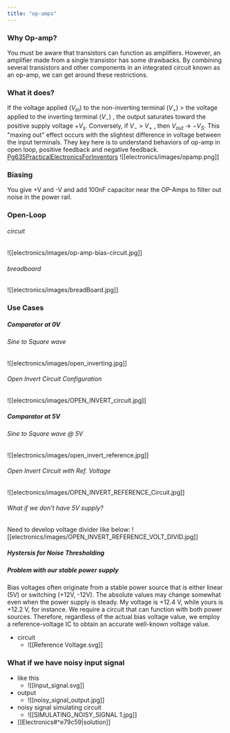 ```yaml
---
title: "op-amps"
---
```


### Why Op-amp?
You must be aware that transistors can function as amplifiers. However, an amplifier made from a single transistor has some drawbacks. By combining several transistors and other components in an integrated circuit known as an op-amp, we can get around these restrictions.

### What it  does?
If the voltage applied ($V_{in}$) to the non-inverting terminal ($V_+$) > the voltage applied to the inverting terminal ($V_-$) , the output saturates toward the positive supply voltage $+V_s$. Conversely,  if $V_-$ >  $V_+$ , then $V_{out}$ -> $-V_S$.  This "maxing out" effect occurs with the slightest difference in voltage between the input terminals. They key here is to understand behaviors of op-amp in open loop, positive feedback and negative feedback.
[Pg635PracticalElectronicsForInventors](zotero://open-pdf/library/items/WMPQQ98V?page=664)
![[electronics/images/opamp.png]]


###   Biasing  
You give +V and -V and  add 100nF capacitor near the OP-Amps to filter out noise in the power rail. 

### Open-Loop
###### circuit
![[electronics/images/op-amp-bias-circuit.jpg]]

###### breadboard
![[electronics/images/breadBoard.jpg]]


### Use Cases
##### Comparator at 0V
######  Sine to Square wave
![[electronics/images/open_inverting.jpg]]
######  Open Invert Circuit Configuration
![[electronics/images/OPEN_INVERT_circuit.jpg]]

##### Comparator at 5V
######  Sine to Square wave @ 5V
![[electronics/images/open_invert_reference.jpg]]
######  Open Invert Circuit with Ref. Voltage
![[electronics/images/OPEN_INVERT_REFERENCE_Circuit.jpg]]

###### What if we don't have 5V supply?
 Need to develop voltage divider like below:
![[electronics/images/OPEN_INVERT_REFERENCE_VOLT_DIVID.jpg]]

##### Hystersis for Noise Thresholding
##### Problem with our stable power supply 
Bias voltages often originate from a stable power source that is either linear (5V) or switching (+12V, -12V). The absolute values may change somewhat even when the power supply is steady. My voltage is +12.4 V, while yours is +12.2 V, for instance. We require a circuit that can function with both power sources. Therefore, regardless of the actual bias voltage value, we employ a reference-voltage IC to obtain an accurate well-known voltage value.
- circuit
	- ![[Reference Voltage.svg]]




### What if we have noisy input signal
- like this
	- ![[Input_signal.svg]]
- output
	- ![[noisy_signal_output.jpg]]
- noisy signal  simulating circuit
	-  ![[SIMULATING_NOISY_SIGNAL 1.jpg]]
-  [[Electronics#^e79c59|solution]]



